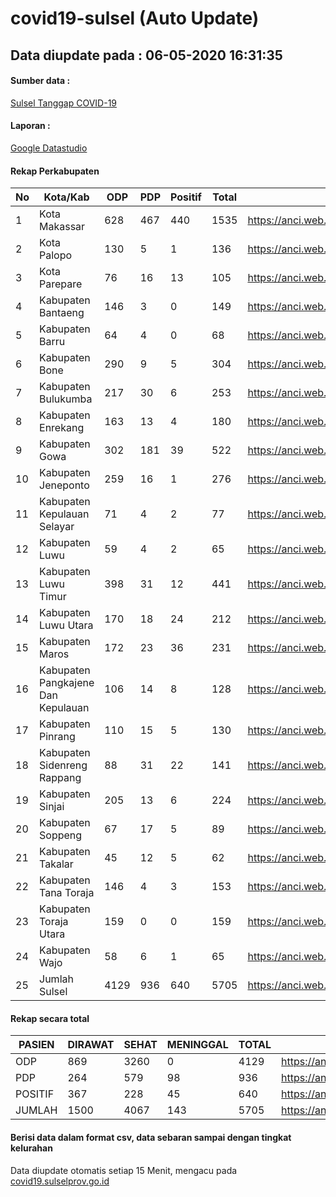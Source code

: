 
# covid19-sulsel (Auto Update)

## Data diupdate pada : 06-05-2020 16:31:35

#### Sumber data :
[Sulsel Tanggap COVID-19](https://covid19.sulselprov.go.id)

#### Laporan :
[Google Datastudio](https://datastudio.google.com/s/jythWGc1j4w)

#### Rekap Perkabupaten 
|No|Kota/Kab|ODP|PDP|Positif|Total|Link|
| --- | --- | --- | --- | --- | --- | --- |
|1|Kota Makassar|628|467|440|1535|https://anci.web.id/cor/kota_makassar|
|2|Kota Palopo|130|5|1|136|https://anci.web.id/cor/kota_palopo|
|3|Kota Parepare|76|16|13|105|https://anci.web.id/cor/kota_parepare|
|4|Kabupaten Bantaeng|146|3|0|149|https://anci.web.id/cor/kabupaten_bantaeng|
|5|Kabupaten Barru|64|4|0|68|https://anci.web.id/cor/kabupaten_barru|
|6|Kabupaten Bone|290|9|5|304|https://anci.web.id/cor/kabupaten_bone|
|7|Kabupaten Bulukumba|217|30|6|253|https://anci.web.id/cor/kabupaten_bulukumba|
|8|Kabupaten Enrekang|163|13|4|180|https://anci.web.id/cor/kabupaten_enrekang|
|9|Kabupaten Gowa|302|181|39|522|https://anci.web.id/cor/kabupaten_gowa|
|10|Kabupaten Jeneponto|259|16|1|276|https://anci.web.id/cor/kabupaten_jeneponto|
|11|Kabupaten Kepulauan Selayar|71|4|2|77|https://anci.web.id/cor/kabupaten_kepulauan_selayar|
|12|Kabupaten Luwu|59|4|2|65|https://anci.web.id/cor/kabupaten_luwu|
|13|Kabupaten Luwu Timur|398|31|12|441|https://anci.web.id/cor/kabupaten_luwu_timur|
|14|Kabupaten Luwu Utara|170|18|24|212|https://anci.web.id/cor/kabupaten_luwu_utara|
|15|Kabupaten Maros|172|23|36|231|https://anci.web.id/cor/kabupaten_maros|
|16|Kabupaten Pangkajene Dan Kepulauan|106|14|8|128|https://anci.web.id/cor/kabupaten_pangkajene_dan_kepulauan|
|17|Kabupaten Pinrang|110|15|5|130|https://anci.web.id/cor/kabupaten_pinrang|
|18|Kabupaten Sidenreng Rappang|88|31|22|141|https://anci.web.id/cor/kabupaten_sidenreng_rappang|
|19|Kabupaten Sinjai|205|13|6|224|https://anci.web.id/cor/kabupaten_sinjai|
|20|Kabupaten Soppeng|67|17|5|89|https://anci.web.id/cor/kabupaten_soppeng|
|21|Kabupaten Takalar|45|12|5|62|https://anci.web.id/cor/kabupaten_takalar|
|22|Kabupaten Tana Toraja|146|4|3|153|https://anci.web.id/cor/kabupaten_tana_toraja|
|23|Kabupaten Toraja Utara|159|0|0|159|https://anci.web.id/cor/kabupaten_toraja_utara|
|24|Kabupaten Wajo|58|6|1|65|https://anci.web.id/cor/kabupaten_wajo|
|25|Jumlah Sulsel|4129|936|640|5705|https://anci.web.id/cor/jumlah_sulsel|

#### Rekap secara total

| PASIEN | DIRAWAT | SEHAT | MENINGGAL | TOTAL | LINK |
| ---- | -------- | ---- | ---- |  ---- | ---- |
| ODP | 869 | 3260 | 0 | 4129 | https://anci.web.id/cor/odp_detail.html |
| PDP | 264 | 579 | 98 | 936 | https://anci.web.id/cor/pdp_detail.html |
| POSITIF | 367 | 228 | 45 | 640 | https://anci.web.id/cor/positif_detail.html |
| JUMLAH | 1500 | 4067 | 143 | 5705 | https://anci.web.id/cor/jumlah_sulsel/ |

 
#### Berisi data dalam format csv, data sebaran sampai dengan tingkat kelurahan

Data diupdate otomatis setiap 15 Menit, mengacu pada [covid19.sulselprov.go.id](https://covid19.sulselprov.go.id)

